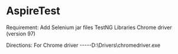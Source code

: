 # AspireTest

 Requirement: 
 Add Selenium jar  files
 TestNG Libraries 
 Chrome driver (version 97)
 
 Directions: 
 For Chrome driver -----D:\\Drivers\\chromedriver.exe
             
